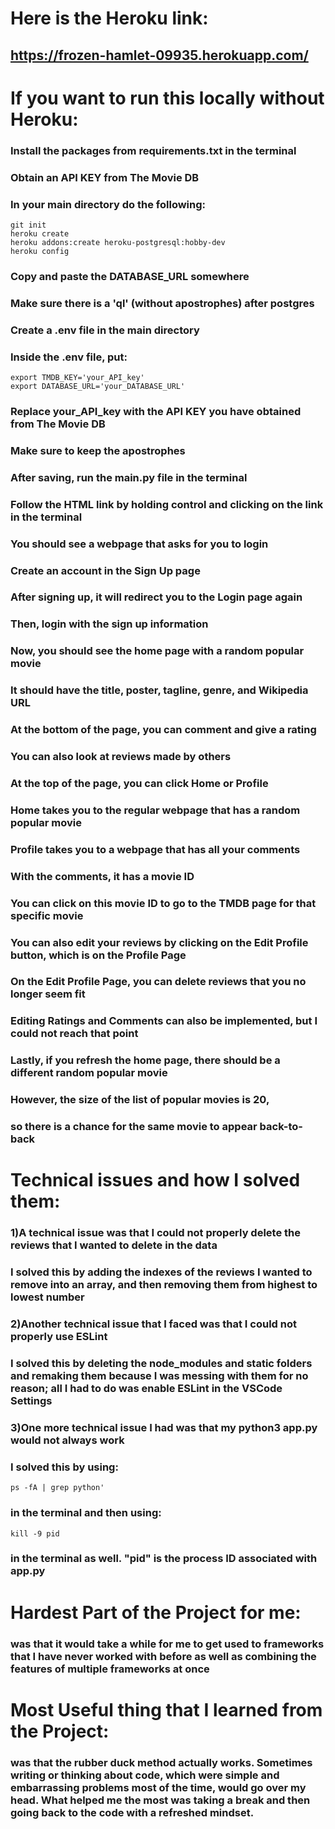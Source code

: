 # Here is the Heroku link:
## https://frozen-hamlet-09935.herokuapp.com/
# If you want to run this locally without Heroku:
### Install the packages from requirements.txt in the terminal
### Obtain an API KEY from The Movie DB
### In your main directory do the following:
```
git init
heroku create
heroku addons:create heroku-postgresql:hobby-dev
heroku config
```
### Copy and paste the DATABASE_URL somewhere
### Make sure there is a 'ql' (without apostrophes) after postgres
### Create a .env file in the main directory
### Inside the .env file, put:
```
export TMDB_KEY='your_API_key'
export DATABASE_URL='your_DATABASE_URL'
```
### Replace your_API_key with the API KEY you have obtained from The Movie DB
### Make sure to keep the apostrophes
### After saving, run the main.py file in the terminal
### Follow the HTML link by holding control and clicking on the link in the terminal
### You should see a webpage that asks for you to login
### Create an account in the Sign Up page
### After signing up, it will redirect you to the Login page again
### Then, login with the sign up information
### Now, you should see the home page with a random popular movie
### It should have the title, poster, tagline, genre, and Wikipedia URL
### At the bottom of the page, you can comment and give a rating 
### You can also look at reviews made by others
### At the top of the page, you can click Home or Profile
### Home takes you to the regular webpage that has a random popular movie
### Profile takes you to a webpage that has all your comments
### With the comments, it has a movie ID
### You can click on this movie ID to go to the TMDB page for that specific movie
### You can also edit your reviews by clicking on the Edit Profile button, which is on the Profile Page
### On the Edit Profile Page, you can delete reviews that you no longer seem fit
### Editing Ratings and Comments can also be implemented, but I could not reach that point
### Lastly, if you refresh the home page, there should be a different random popular movie
### However, the size of the list of popular movies is 20,
### so there is a chance for the same movie to appear back-to-back
# Technical issues and how I solved them:
### 1)A technical issue was that I could not properly delete the reviews that I wanted to delete in the data
### I solved this by adding the indexes of the reviews I wanted to remove into an array, and then removing them from highest to lowest number
### 2)Another technical issue that I faced was that I could not properly use ESLint
### I solved this by deleting the node_modules and static folders and remaking them because I was messing with them for no reason; all I had to do was enable ESLint in the VSCode Settings
### 3)One more technical issue I had was that my python3 app.py would not always work
### I solved this by using:
```
ps -fA | grep python'
```
### in the terminal and then using:
```
kill -9 pid
```
### in the terminal as well. "pid" is the process ID associated with app.py
# Hardest Part of the Project for me:
### was that it would take a while for me to get used to frameworks that I have never worked with before as well as combining the features of multiple frameworks at once
# Most Useful thing that I learned from the Project:
### was that the rubber duck method actually works. Sometimes writing or thinking about code, which were simple and embarrassing problems most of the time, would go over my head. What helped me the most was taking a break and then going back to the code with a refreshed mindset.
